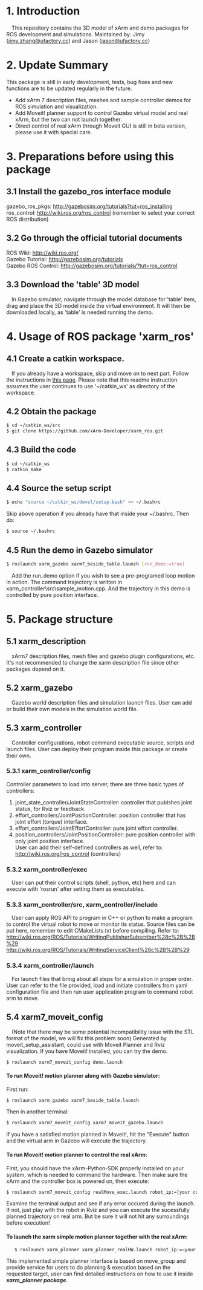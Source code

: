 # 1. Introduction
   &ensp;&ensp;This repository contains the 3D model of xArm and demo packages for ROS development and simulations.
   Maintained by: Jimy (jimy.zhang@ufactory.cc) and Jason (jason@ufactory.cc)

# 2. Update Summary
   This package is still in early development, tests, bug fixes and new functions are to be updated regularly in the future. 
   * Add xArm 7 description files, meshes and sample controller demos for ROS simulation and visualization.
   * Add Moveit! planner support to control Gazebo virtual model and real xArm, but the two can not launch together.
   * Direct control of real xArm through Moveit GUI is still in beta version, please use it with special care.

# 3. Preparations before using this package

## 3.1 Install the gazebo_ros interface module
   gazebo_ros_pkgs: <http://gazebosim.org/tutorials?tut=ros_installing>  
   ros_control: <http://wiki.ros.org/ros_control> (remember to select your correct ROS distribution)  
   
## 3.2 Go through the official tutorial documents
ROS Wiki: <http://wiki.ros.org/>  
Gazebo Tutorial: <http://gazebosim.org/tutorials>  
Gazebo ROS Control: <http://gazebosim.org/tutorials/?tut=ros_control>  

## 3.3 Download the 'table' 3D model
&ensp;&ensp;In Gazebo simulator, navigate through the model database for 'table' item, drag and place the 3D model inside the virtual environment. It will then be downloaded locally, as 'table' is needed running the demo.

# 4. Usage of ROS package 'xarm_ros'
   
## 4.1 Create a catkin workspace. 
   &ensp;&ensp;If you already have a workspace, skip and move on to next part.
   Follow the instructions in [this page](http://wiki.ros.org/catkin/Tutorials/create_a_workspace). 
   Please note that this readme instruction assumes the user continues to use '~/catkin_ws' as directory of the workspace.

## 4.2 Obtain the package
   ```bash
   $ cd ~/catkin_ws/src
   $ git clone https://github.com/xArm-Developer/xarm_ros.git
   ```

## 4.3 Build the code
   ```bash
   $ cd ~/catkin_ws
   $ catkin_make
   ```
## 4.4 Source the setup script
```bash
$ echo "source ~/catkin_ws/devel/setup.bash" >> ~/.bashrc
```
Skip above operation if you already have that inside your ~/.bashrc. Then do:
```bash
$ source ~/.bashrc
```

## 4.5 Run the demo in Gazebo simulator
   ```bash
   $ roslaunch xarm_gazebo xarm7_beside_table.launch [run_demo:=true]
   ```
&ensp;&ensp;Add the run_demo option if you wish to see a pre-programed loop motion in action. The command trajectory is written in xarm_controller\src\sample_motion.cpp. And the trajectory in this demo is controlled by pure position interface.

# 5. Package structure
   
## 5.1 xarm_description
   &ensp;&ensp;xArm7 description files, mesh files and gazebo plugin configurations, etc. It's not recommended to change the xarm description file since other packages depend on it. 

## 5.2 xarm_gazebo
   &ensp;&ensp;Gazebo world description files and simulation launch files. User can add or build their own models in the simulation world file.

## 5.3 xarm_controller
   &ensp;&ensp;Controller configurations, robot command executable source, scripts and launch files. User can deploy their program inside this package or create their own.

### 5.3.1 xarm_controller/config
   Controller parameters to load into server, there are three basic types of controllers:  
   1) joint_state_controller/JointStateController: controller that publshes joint status, for Rviz or feedback.  
   2) effort_controllers/JointPositionController: position controller that has joint effort (torque) interface.  
   3) effort_controllers/JointEffortController: pure joint effort controller.  
   4) position_controllers/JointPositionController: pure position controller with only joint position interface.  
   User can add their self-defined controllers as well, refer to: http://wiki.ros.org/ros_control (controllers)

### 5.3.2 xarm_controller/exec
  &ensp;&ensp;User can put their control scripts (shell, python, etc) here and can execute with 'rosrun' after setting them as executables.

### 5.3.3 xarm_controller/src, xarm_controller/include
   &ensp;&ensp;User can apply ROS API to program in C++ or python to make a program to control the virtual robot to move or monitor its status. Source files can be put here, remember to edit CMakeLists.txt before compiling. Refer to:  
   <http://wiki.ros.org/ROS/Tutorials/WritingPublisherSubscriber%28c%2B%2B%29>   
   <http://wiki.ros.org/ROS/Tutorials/WritingServiceClient%28c%2B%2B%29>

### 5.3.4 xarm_controller/launch
&ensp;&ensp;For launch files that bring about all steps for a simulation in proper order. User can refer to the file provided, load and initiate controllers from yaml configuration file and then run user application program to command robot arm to move.

## 5.4 xarm7_moveit_config
&ensp;&ensp;(Note that there may be some potential incompatibility issue with the STL format of the model, we will fix this problem soon)
   Generated by moveit_setup_assistant, could use with Moveit Planner and Rviz visualization. If you have Moveit! installed, you can try the demo. 
   ```bash
   $ roslaunch xarm7_moveit_config demo.launch
   ```

#### To run Moveit! motion planner along with Gazebo simulator:  
   First run:  
   ```bash
   $ roslaunch xarm_gazebo xarm7_beside_table.launch
   ```
   Then in another terminal:
   ```bash
   $ roslaunch xarm7_moveit_config xarm7_moveit_gazebo.launch
   ```
   If you have a satisfied motion planned in Moveit!, hit the "Execute" button and the virtual arm in Gazebo will execute the trajectory.

#### To run Moveit! motion planner to control the real xArm:  
   First, you should have the xArm-Python-SDK properly installed on your system, which is needed to command the hardware. Then make sure the xArm and the controller box is powered on, then execute:  
   ```bash
   $ roslaunch xarm7_moveit_config realMove_exec.launch robot_ip:=[your controller box LAN IP address]
   ```
   Examine the terminal output and see if any error occured during the launch. If not, just play with the robot in Rviz and you can execute the sucessfully planned trajectory on real arm. But be sure it will not hit any surroundings before execution! 

#### To launch the xarm simple motion planner together with the real xArm:  
```bash
   $ roslaunch xarm_planner xarm_planner_realHW.launch robot_ip:=<your controller box LAN IP address>
```
This implemented simple planner interface is based on move_group and provide service for users to do planning & execution based on the requested target, user can find detailed instructions on how to use it inside ***xarm_planner package***.